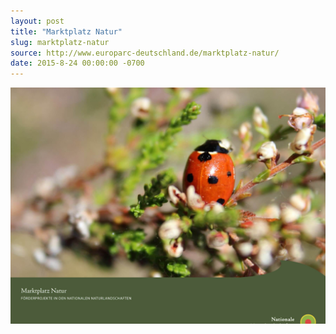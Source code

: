 ```yaml
---
layout: post
title: "Marktplatz Natur"
slug: marktplatz-natur
source: http://www.europarc-deutschland.de/marktplatz-natur/
date: 2015-8-24 00:00:00 -0700
---
```


<img src="/screenshots/marktplatz-natur.jpg">
